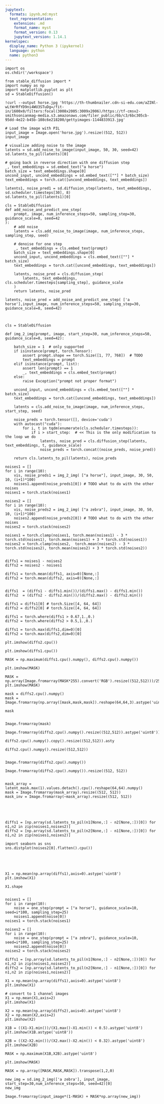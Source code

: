 ```yaml
---
jupytext:
  formats: ipynb,md:myst
  text_representation:
    extension: .md
    format_name: myst
    format_version: 0.13
    jupytext_version: 1.14.1
kernelspec:
  display_name: Python 3 (ipykernel)
  language: python
  name: python3
---
```


```{code-cell} ipython3
import os
os.chdir('/workspace')
```

```{code-cell} ipython3
from stable_diffusion import *
import numpy as np
import matplotlib.pyplot as plt
sd = StableDiffusion()
```

```{code-cell} ipython3
!curl --output horse.jpg 'https://th-thumbnailer.cdn-si-edu.com/aZINl-wLtWrRfYD9ni4WU3STuDg=/fit-in/1600x0/filters:focal(3008x2005:3009x2006)/https://tf-cmsv2-smithsonianmag-media.s3.amazonaws.com/filer_public/6b/c3/6bc305cb-95dd-4e22-b45b-108c6e218200/gettyimages-1144833913.jpg'
```

```{code-cell} ipython3
# Load the image with PIL
input_image = Image.open('horse.jpg').resize((512, 512))
input_image
```

```{code-cell} ipython3
# visualize adding noise to the image
latents = sd.add_noise_to_image(input_image, 50, 30, seed=42)
sd.latents_to_pil(latents)[0]
```

```{code-cell} ipython3
# going back in reverse direction with one diffusion step
_, text_embeddings = sd.embed_text("a horse")
batch_size = text_embeddings.shape[0]
uncond_input, uncond_embeddings = sd.embed_text([""] * batch_size)
text_embeddings = torch.cat([uncond_embeddings, text_embeddings])

latents1, noise_pred1 = sd.diffusion_step(latents, text_embeddings, sd.scheduler.timesteps[30], 8)
sd.latents_to_pil(latents1)[0]
```

```{code-cell} ipython3
cls = StableDiffusion
def add_noise_and_predict_one_step(
    prompt, image, num_inference_steps=50, sampling_step=30, guidance_scale=8, seed=42
):
    # add noise
    latents = cls.add_noise_to_image(image, num_inference_steps, sampling_step, seed)

    # denoise for one step
    _, text_embeddings = cls.embed_text(prompt)
    batch_size = text_embeddings.shape[0]
    uncond_input, uncond_embeddings = cls.embed_text([""] * batch_size)
    text_embeddings = torch.cat([uncond_embeddings, text_embeddings])

    latents, noise_pred = cls.diffusion_step(
        latents, text_embeddings, cls.scheduler.timesteps[sampling_step], guidance_scale
    )
    return latents, noise_pred
```

```{code-cell} ipython3
latents, noise_pred = add_noise_and_predict_one_step( ['a horse'],input_image, num_inference_steps=50, sampling_step=30, guidance_scale=8, seed=42)
```

```{code-cell} ipython3

```

```{code-cell} ipython3

```

```{code-cell} ipython3
cls = StableDiffusion

def img_2_img(prompt, image, start_step=30, num_inference_steps=50, guidance_scale=8, seed=42):

    batch_size = 1  # only supported
    if isinstance(prompt, torch.Tensor):
        assert prompt.shape == torch.Size([1, 77, 768])  # TODO
        text_embeddings = prompt
    elif isinstance(prompt, list):
        assert len(prompt) == 1
        _, text_embeddings = cls.embed_text(prompt)
    else:
        raise Exception("prompt not proper format")

    uncond_input, uncond_embeddings = cls.embed_text([""] * batch_size)
    text_embeddings = torch.cat([uncond_embeddings, text_embeddings])

    latents = cls.add_noise_to_image(image, num_inference_steps, start_step, seed)

    noise_preds = torch.tensor([], device='cuda')
    with autocast("cuda"):
        for i, t in tqdm(enumerate(cls.scheduler.timesteps)):
            if i > start_step:  # << This is the only modification to the loop we do
                latents, noise_pred = cls.diffusion_step(latents, text_embeddings, t, guidance_scale)
                noise_preds = torch.concat((noise_preds, noise_pred))

    return cls.latents_to_pil(latents), noise_preds
```

```{code-cell} ipython3
noises1 = []
for i in range(10):
    vis, noise_preds1 = img_2_img( ["a horse"], input_image, 30, 50, 10, (i+1)*100)
    noises1.append(noise_preds1[0]) # TODO what to do with the other noises
noises1 = torch.stack(noises1)
```

```{code-cell} ipython3
noises2 = []
for i in range(10):
    vis, noise_preds2 = img_2_img( ["a zebra"], input_image, 30, 50, 10, (i+1)*100)
    noises2.append(noise_preds2[0]) # TODO what to do with the other noises
noises2 = torch.stack(noises2)
```

```{code-cell} ipython3
noises1 = torch.clamp(noises1, torch.mean(noises1) - 3 * torch.std(noises1), torch.mean(noises1) + 3 * torch.std(noises1))
noises2 = torch.clamp(noises2,  torch.mean(noises2) - 3 * torch.std(noises2), torch.mean(noises2) + 3 * torch.std(noises2))


diffs1 = noises1 - noises2
diffs2 = noises2 - noises1

diffs1 = torch.mean(diffs1, axis=0)[None,:]
diffs2 = torch.mean(diffs2, axis=0)[None,:]


diffs1  = (diffs1 - diffs1.min())/(diffs1.max() - diffs1.min())
diffs2  = (diffs2 - diffs2.min())/(diffs2.max() - diffs2.min())

diffs1 = diffs1[0] # torch.Size([4, 64, 64])
diffs2 = diffs2[0] # torch.Size([4, 64, 64])

diffs1 = torch.where(diffs1 > 0.67,1.,0.)
diffs2 = torch.where(diffs2 > 0.5,1.,0.)

diffs1 = torch.max(diffs1,dim=0)[0]
diffs2 = torch.max(diffs2,dim=0)[0]
```

```{code-cell} ipython3
plt.imshow(diffs2.cpu())
```

```{code-cell} ipython3
plt.imshow(diffs1.cpu())
```

```{code-cell} ipython3
MASK = np.maximum(diffs1.cpu().numpy(), diffs2.cpu().numpy())
```

```{code-cell} ipython3
plt.imshow(MASK)
```

```{code-cell} ipython3
MASK = np.array(Image.fromarray(MASK*255).convert('RGB').resize((512,512)))/255.
plt.imshow(MASK)
```

```{code-cell} ipython3
mask = diffs2.cpu().numpy()
mask = Image.fromarray(np.array([mask,mask,mask]).reshape(64,64,3).astype('uint8')).resize((512,512))
```

```{code-cell} ipython3
mask
```

```{code-cell} ipython3

```

```{code-cell} ipython3
Image.fromarray(mask)
```

```{code-cell} ipython3
Image.fromarray(diffs2.cpu().numpy().resize((512,512)).astype('uint8'))
```

```{code-cell} ipython3
diffs2.cpu().numpy().copy().resize((512,512)).asty
```

```{code-cell} ipython3
diffs2.cpu().numpy().resize((512,512))
```

```{code-cell} ipython3

```

```{code-cell} ipython3
Image.fromarray(diffs2.cpu().numpy())
```

```{code-cell} ipython3
Image.fromarray(diffs2.cpu().numpy()).resize((512, 512))
```

```{code-cell} ipython3

```

```{code-cell} ipython3
mask_array = latent_mask.max(1).values.detach().cpu().reshape(64,64).numpy()
mask = Image.fromarray(mask_array).resize((512, 512))
mask_inv = Image.fromarray(~mask_array).resize((512, 512))
```

```{code-cell} ipython3

```

```{code-cell} ipython3

```

```{code-cell} ipython3

```

```{code-cell} ipython3

```

```{code-cell} ipython3
diffs1 = [np.array(sd.latents_to_pil(n1[None,:] - n2[None,:])[0]) for n1,n2 in zip(noises1,noises2)]
diffs2 = [np.array(sd.latents_to_pil(n2[None,:] - n1[None,:])[0]) for n1,n2 in zip(noises1,noises2)]
```

```{code-cell} ipython3
import seaborn as sns
sns.distplot(noises2[0].flatten().cpu())
```

```{code-cell} ipython3

```

```{code-cell} ipython3

```

```{code-cell} ipython3

```

```{code-cell} ipython3

```

```{code-cell} ipython3
X1 = np.mean(np.array(diffs1),axis=0).astype('uint8')
plt.imshow(X1)
```

```{code-cell} ipython3
X1.shape
```

```{code-cell} ipython3

```

```{code-cell} ipython3
noises1 = []
for i in range(10):
    noise = one_step(prompt = ["a horse"], guidance_scale=10, seed=i*100, sampling_step=25)
    noises1.append(noise[0])
noises1 = torch.stack(noises1)
```

```{code-cell} ipython3
noises2 = []
for i in range(10):
    noise = one_step(prompt = ["a zebra"], guidance_scale=10, seed=i*100, sampling_step=25)
    noises2.append(noise[0]) 
noises2 = torch.stack(noises2)
```

```{code-cell} ipython3
diffs1 = [np.array(sd.latents_to_pil(n1[None,:] - n2[None,:])[0]) for n1,n2 in zip(noises1,noises2)]
diffs2 = [np.array(sd.latents_to_pil(n2[None,:] - n1[None,:])[0]) for n1,n2 in zip(noises1,noises2)]
```

```{code-cell} ipython3
X1 = np.mean(np.array(diffs1),axis=0).astype('uint8')
plt.imshow(X1)
```

```{code-cell} ipython3
# convert to 1 channel images
X1 = np.mean(X1,axis=2)
plt.imshow(X1)
```

```{code-cell} ipython3
X2 = np.mean(np.array(diffs2),axis=0).astype('uint8')
X2 = np.mean(X2,axis=2)
plt.imshow(X2)
```

```{code-cell} ipython3
X1B = ((X1-X1.min())/(X1.max()-X1.min()) < 0.5).astype('uint8')
plt.imshow(X1B.astype('uint8'))
```

```{code-cell} ipython3
X2B = ((X2-X2.min())/(X2.max()-X2.min()) < 0.32).astype('uint8')
plt.imshow(X2B)
```

```{code-cell} ipython3
MASK = np.maximum(X1B,X2B).astype('uint8')
```

```{code-cell} ipython3
plt.imshow(MASK)
```

```{code-cell} ipython3
MASK = np.array([MASK,MASK,MASK]).transpose(1,2,0)
```

```{code-cell} ipython3
new_img = sd.img_2_img(['a zebra'], input_image, start_step=30,num_inference_steps=50, seed=42)[0]
new_img
```

```{code-cell} ipython3
Image.fromarray(input_image*(1-MASK) + MASK*np.array(new_img))
```

```{code-cell} ipython3

```
